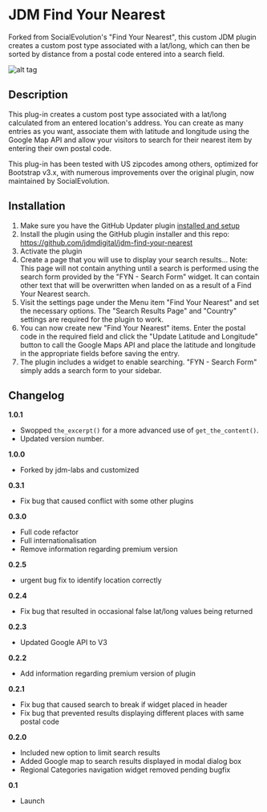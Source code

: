 # JDM Find Your Nearest
Forked from SocialEvolution's "Find Your Nearest", this custom JDM plugin creates a custom post type associated with a lat/long, which can then be sorted by distance from a postal code entered into a search field.

![alt tag](http://labs.jdmdigital.co/wp-content/uploads/sites/4/2016/02/jdm-find-your-nearest-banner.png)

## Description
This plug-in creates a custom post type associated with a lat/long calculated from an entered location's address. You can create as many entries as you want, associate them with latitude and longitude using the Google Map API and allow your visitors to search for their nearest item by entering their own postal code.

This plug-in has been tested with US zipcodes among others, optimized for Bootstrap v3.x, with numerous improvements over the original plugin, now maintained by SocialEvolution.

## Installation
1. Make sure you have the GitHub Updater plugin [installed and setup](http://labs.jdmdigital.co/plugins/github-updates/)
1. Install the plugin using the GitHub plugin installer and this repo: https://github.com/jdmdigital/jdm-find-your-nearest
1. Activate the plugin
1. Create a page that you will use to display your search results... Note: This page will not contain anything until a search is performed using the search form provided by the "FYN - Search Form" widget. It can contain other text that will be overwritten when landed on as a result of a Find Your Nearest search.
1. Visit the settings page under the Menu item "Find Your Nearest" and set the necessary options. The "Search Results Page" and "Country" settings are required for the plugin to work.
1. You can now create new "Find Your Nearest" items. Enter the postal code in the required field and click the "Update Latitude and Longitude" button to call the Google Maps API and place the latitude and longitude in the appropriate fields before saving the entry.
1. The plugin includes a widget to enable searching. "FYN - Search Form" simply adds a search form to your sidebar.

## Changelog

**1.0.1**

* Swopped `the_excerpt()` for a more advanced use of `get_the_content()`.
* Updated version number.

**1.0.0**

* Forked by jdm-labs and customized

**0.3.1**

* Fix bug that caused conflict with some other plugins

**0.3.0**

* Full code refactor
* Full internationalisation
* Remove information regarding premium version

**0.2.5**
* urgent bug fix to identify location correctly

**0.2.4**

* Fix bug that resulted in occasional false lat/long values being returned

**0.2.3**

* Updated Google API to V3

**0.2.2**

* Add information regarding premium version of plugin


**0.2.1**

* Fix bug that caused search to break if widget placed in header
* Fix bug that prevented results displaying different places with same postal code

**0.2.0**

* Included new option to limit search results
* Added Google map to search results displayed in modal dialog box
* Regional Categories navigation widget removed pending bugfix

**0.1**

* Launch
